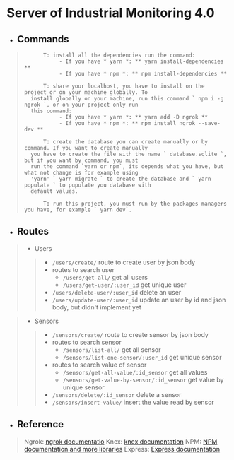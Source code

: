 # Server of Industrial Monitoring 4.0

- ## Commands

>
>           To install all the dependencies run the command: 
>                - If you have * yarn *: ** yarn install-dependencies **
>                - If you have * npm *: ** npm install-dependencies **
>
>           To share your localhost, you have to install on the project or on your machine globally. To
>       install globally on your machine, run this command ` npm i -g ngrok `, or on your project only run
>       this command: 
>                - If you have * yarn *: ** yarn add -D ngrok **
>                - If you have * npm *: ** npm install ngrok --save-dev **
>
>           To create the database you can create manually or by command. If you want to create manually
>       you have to create the file with the name ` database.sqlite `, but if you want by command, you must
>       run the command `yarn or npm`, its depends what you have, but what not change is for example using 
>       'yarn' ` yarn migrate ` to create the database and ` yarn populate ` to pupulate you database with
>       default values.
>
>           To run this project, you must run by the packages managers you have, for example ` yarn dev`.
>

- ## Routes

> - Users
>> - `/users/create/` route to create user by json body
>> - routes to search user
>>    - `/users/get-all/` get all users
>>    - `/users/get-user/:user_id` get unique user
>> - `/users/delete-user/:user_id` delete an user
>> - `/users/update-user/:user_id` update an user by id and json body, but didn't implement yet

> - Sensors
>> - `/sensors/create/` route to create sensor by json body
>> - routes to search sensor
>>    - `/sensors/list-all/` get all sensor
>>    - `/sensors/list-one-sensor/:user_id` get unique sensor
>> - routes to search value of sensor
>>    - `/sensors/get-all-value/:id_sensor` get all values
>>    - `/sensors/get-value-by-sensor/:id_sensor` get value by unique sensor
>> - `/sensors/delete/:id_sensor` delete a sensor
>> - `/sensors/insert-value/` insert the value read by sensor

- ## Reference

>
>   Ngrok: [ngrok documentatio](https://dashboard.ngrok.com/get-started/setup)
>   Knex: [knex documentation](http://knexjs.org/)
>   NPM: [NPM documentation and more libraries](https://docs.npmjs.com/)
>   Express: [Express documentation](https://expressjs.com/pt-br/)
>
